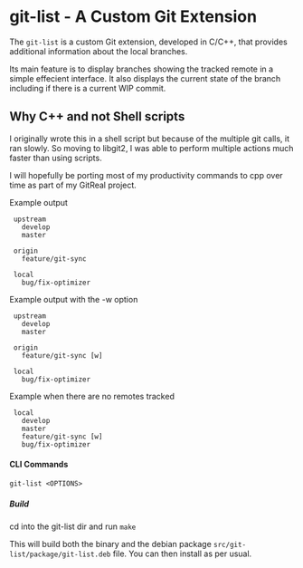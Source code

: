 # git-list - A Custom Git Extension

The `git-list` is a custom Git extension, developed in C/C++, that provides additional information about the local branches.

Its main feature is to display branches showing the tracked remote in a simple effecient interface.
It also displays the current state of the branch including if there is a current WIP commit.


## Why C++ and not Shell scripts
I originally wrote this in a shell script but because of the multiple git calls, it ran slowly. So moving to libgit2, I was able to perform multiple actions much faster than using scripts.

I will hopefully be porting most of my productivity commands to cpp over time as part of my GitReal project.

Example output

```
 upstream
   develop 
   master

 origin
   feature/git-sync

 local
   bug/fix-optimizer 
```


Example output with the -w option
```
 upstream
   develop 
   master

 origin
   feature/git-sync [w]

 local
   bug/fix-optimizer 
```


Example when there are no remotes tracked
```
 local
   develop 
   master
   feature/git-sync [w]
   bug/fix-optimizer 
```



#### CLI Commands
    git-list <OPTIONS>


##### Build
cd into the git-list dir and run `make`

This will build both the binary and the debian package `src/git-list/package/git-list.deb` file.
You can then install as per usual.
